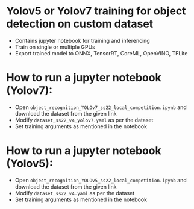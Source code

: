# Yolov5 or Yolov7 training for object detection on custom dataset

- Contains jupyter notebook for training and inferencing
- Train on single or multiple GPUs
- Export trained model to ONNX, TensorRT, CoreML, OpenVINO, TFLite

# How to run a jupyter notebook (Yolov7):

- Open `object_recognition_YOLOv7_ss22_local_competition.ipynb` and download the dataset from the given link
- Modify `dataset_ss22_v4_yolov7.yaml` as per the dataset
- Set training arguments as mentioned in the notebook

# How to run a jupyter notebook (Yolov5):

- Open `object_recognition_YOLOv5_ss22_local_competition.ipynb` and download the dataset from the given link
- Modify `dataset_ss22_v4.yaml` as per the dataset
- Set training arguments as mentioned in the notebook
